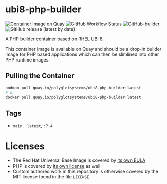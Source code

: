 # ubi8-php-builder

[![Container Image on Quay](https://img.shields.io/badge/Container%20Image-Quay.io-orange)](https://quay.io/polyglotsystems/ubi8-php-builder) ![GitHub Workflow Status](https://img.shields.io/github/workflow/status/PolyglotSystems/ubi8-php-builder/Build%20PHP%20UBI%20Container?label=Container%20Build&style=flat-square) ![GitHub](https://img.shields.io/github/license/PolyglotSystems/ubi8-php)-builder ![GitHub release (latest by date)](https://img.shields.io/github/v/release/PolyglotSystems/ubi8-php-builder)

A PHP builder container based on RHEL UBI 8.

This container image is available on Quay and should be a drop-in builder image for PHP based applications which can then be slimlined into other PHP runtime images.

## Pulling the Container

```bash
podman pull quay.io/polyglotsystems/ubi8-php-builder:latest
# or
docker pull quay.io/polyglotsystems/ubi8-php-builder:latest
```

## Tags

- `main`, `:latest`, `:7.4`

# Licenses

- The Red Hat Universal Base Image is covered by [its own EULA](https://www.redhat.com/licenses/EULA_Red_Hat_Universal_Base_Image_English_20190422.pdf)
- PHP is covered by [its own license](https://www.php.net/license/) as well
- Custom authored work in this repository is otherwise covered by the MIT license found in the file `LICENSE`